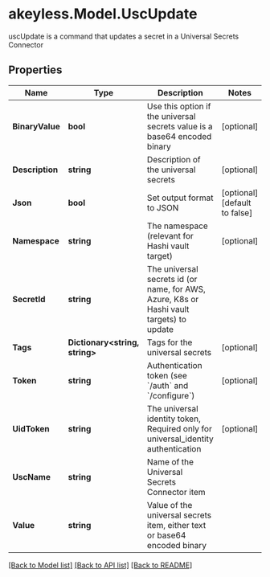 # akeyless.Model.UscUpdate
uscUpdate is a command that updates a secret in a Universal Secrets Connector

## Properties

Name | Type | Description | Notes
------------ | ------------- | ------------- | -------------
**BinaryValue** | **bool** | Use this option if the universal secrets value is a base64 encoded binary | [optional] 
**Description** | **string** | Description of the universal secrets | [optional] 
**Json** | **bool** | Set output format to JSON | [optional] [default to false]
**Namespace** | **string** | The namespace (relevant for Hashi vault target) | [optional] 
**SecretId** | **string** | The universal secrets id (or name, for AWS, Azure, K8s or Hashi vault targets) to update | 
**Tags** | **Dictionary&lt;string, string&gt;** | Tags for the universal secrets | [optional] 
**Token** | **string** | Authentication token (see &#x60;/auth&#x60; and &#x60;/configure&#x60;) | [optional] 
**UidToken** | **string** | The universal identity token, Required only for universal_identity authentication | [optional] 
**UscName** | **string** | Name of the Universal Secrets Connector item | 
**Value** | **string** | Value of the universal secrets item, either text or base64 encoded binary | 

[[Back to Model list]](../README.md#documentation-for-models) [[Back to API list]](../README.md#documentation-for-api-endpoints) [[Back to README]](../README.md)

